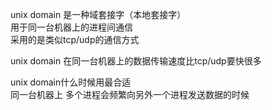 unix domain 是一种域套接字（本地套接字）  
用于同一台机器上的进程间通信  
采用的是类似tcp/udp的通信方式  

unix domain 在同一台机器上的数据传输速度比tcp/udp要快很多  
  
unix domain什么时候用最合适  
同一台机器上 多个进程会频繁向另外一个进程发送数据的时候  
